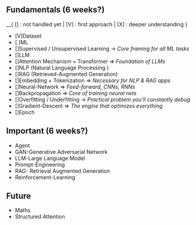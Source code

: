## Fundamentals (6 weeks?)

\_\_{ [] : not handled yet | [V] : first approach | [X] : deeper understanding }

- [V]Dataset
- [ ]ML
- []Supervised / Unsupervised Learning → _Core framing for all ML tasks_
- []LLM
- []Attention Mechanism + Transformer => _Foundation of LLMs_
- []NLP (Natural Language Processing )
- []RAG (Retrieved-Augmented Generation)
- []Embedding + Tokenization => _Necessary for NLP & RAG apps_
- []Neural-Network => _Feed-forward, CNNs, RNNs_
- []Backpropagation => _Core of training neural nets_
- []Overfitting / Underfitting → _Practical problem you'll constantly debug_
- []Gradient-Descent => _The engine that optimizes everything_
- []Epoch

## Important (6 weeks?)

- Agent
- GAN-Generative Adversarial Network
- LLM-Large Language Model
- Prompt-Engineering
- RAG- Retrieval Augmented Generation
- Reinforcement-Learning

## Future

- Maths
- Structured Attention
